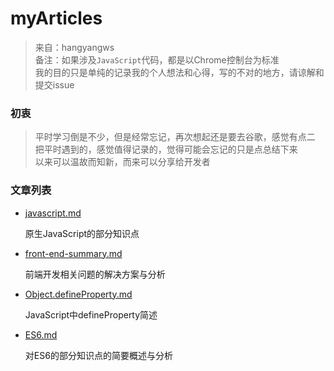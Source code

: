 # myArticles

> 来自：hangyangws  
备注：如果涉及`JavaScript`代码，都是以Chrome控制台为标准  
     我的目的只是单纯的记录我的个人想法和心得，写的不对的地方，请谅解和提交issue

### 初衷

> 平时学习倒是不少，但是经常忘记，再次想起还是要去谷歌，感觉有点二  
把平时遇到的，感觉值得记录的，觉得可能会忘记的只是点总结下来  
以来可以温故而知新，而来可以分享给开发者

### 文章列表

- [javascript.md](https://github.com/hangyangws/myArticles/blob/master/javascript.md)

    原生JavaScript的部分知识点

- [front-end-summary.md](https://github.com/hangyangws/myArticles/blob/master/front-end-summary.md)

    前端开发相关问题的解决方案与分析

- [Object.defineProperty.md](https://github.com/hangyangws/myArticles/blob/master/Object.defineProperty.md)

    JavaScript中defineProperty简述

- [ES6.md](https://github.com/hangyangws/myArticles/blob/master/ES6.md)

    对ES6的部分知识点的简要概述与分析



